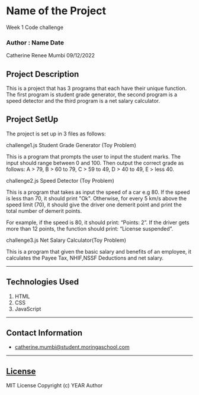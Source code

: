 # Name of the Project
Week 1 Code challenge
### Author : Name Date
Catherine Renee Mumbi 09/12/2022
## Project Description
This is a project that has 3 programs that each have their unique function. 
The first program is student grade generator, the second program is a speed detector and the third program is a net salary calculator.

## Project SetUp 
 The project is set up in 3 files as follows:

challenge1.js  Student Grade Generator (Toy Problem)

This is a program that prompts the user to input the student marks. The input should range between 0 and 100. Then output the correct grade as follows:
A > 79, B > 60 to 79, C > 59 to 49, D > 40 to 49, E > less 40.


challenge2.js   Speed Detector (Toy Problem)

This is a program that takes as input the speed of a car e.g 80. If the speed is less than 70, it should print "Ok". Otherwise, for every 5 km/s above the speed limit (70), it should give the driver one demerit point and print the total number of demerit points.

For example, if the speed is 80, it should print: “Points: 2”. If the driver gets more than 12 points, the function should print: “License suspended”.

challenge3.js Net Salary Calculator(Toy Problem)

This is a program that given the basic salary and benefits of an employee, it calculates the Payee Tax, NHIF,NSSF Deductions and net salary. 
******

## Technologies Used
1. HTML
2. CSS
3. JavaScript
*****
## Contact Information
* catherine.mumbi@student.moringaschool.com
*****
## [License](LICENSE)
MIT License
Copyright (c) YEAR Author